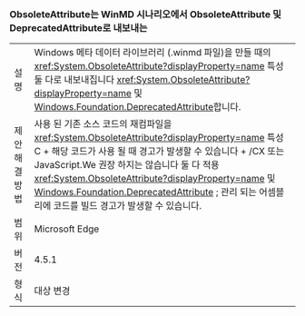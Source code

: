 ### <a name="obsoleteattribute-exports-as-both-obsoleteattribute-and-deprecatedattribute-in-winmd-scenarios"></a>ObsoleteAttribute는 WinMD 시나리오에서 ObsoleteAttribute 및 DeprecatedAttribute로 내보내는

|   |   |
|---|---|
|설명|Windows 메타 데이터 라이브러리 (.winmd 파일)을 만들 때의 <xref:System.ObsoleteAttribute?displayProperty=name> 특성 둘 다로 내보내집니다 <xref:System.ObsoleteAttribute?displayProperty=name> 및 [Windows.Foundation.DeprecatedAttribute](https://docs.microsoft.com/uwp/api/windows.foundation.metadata.deprecatedattribute)합니다.|
|제안 해결 방법|사용 된 기존 소스 코드의 재컴파일을 <xref:System.ObsoleteAttribute?displayProperty=name> 특성 C + 해당 코드가 사용 될 때 경고가 발생할 수 있습니다 + /CX 또는 JavaScript.We 권장 하지는 않습니다 둘 다 적용 <xref:System.ObsoleteAttribute?displayProperty=name> 및 [ Windows.Foundation.DeprecatedAttribute](https://docs.microsoft.com/uwp/api/windows.foundation.metadata.deprecatedattribute) ; 관리 되는 어셈블리에 코드를 빌드 경고가 발생할 수 있습니다.|
|범위|Microsoft Edge|
|버전|4.5.1|
|형식|대상 변경|

